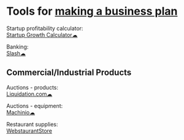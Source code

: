 
# Tools for [making a business plan](https://notageni.us/entrepreneur-plan/)

Startup profitability calculator:  
[Startup Growth Calculator☁](http://growth.tlb.org/#)

Banking:  
[Slash☁](https://www.joinslash.com/)

## Commercial/Industrial Products

Auctions - products:  
[Liquidation.com☁](https://www.liquidation.com)

Auctions - equipment:  
[Machinio☁](https://www.machinio.com/)

Restaurant supplies:  
[WebstaurantStore](https://www.webstaurantstore.com/)
